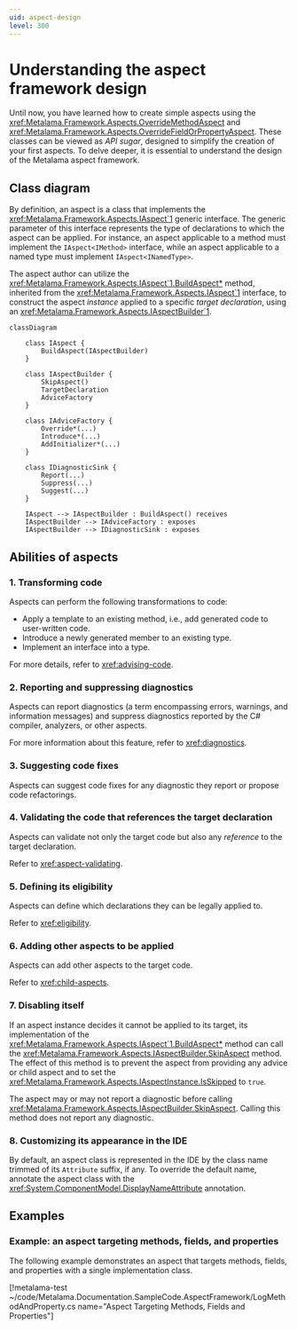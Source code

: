 ```yaml
---
uid: aspect-design
level: 300
---
```


# Understanding the aspect framework design

Until now, you have learned how to create simple aspects using the <xref:Metalama.Framework.Aspects.OverrideMethodAspect> and <xref:Metalama.Framework.Aspects.OverrideFieldOrPropertyAspect>. These classes can be viewed as _API sugar_, designed to simplify the creation of your first aspects. To delve deeper, it is essential to understand the design of the Metalama aspect framework.

## Class diagram

By definition, an aspect is a class that implements the <xref:Metalama.Framework.Aspects.IAspect`1> generic interface. The generic parameter of this interface represents the type of declarations to which the aspect can be applied. For instance, an aspect applicable to a method must implement the `IAspect<IMethod>` interface, while an aspect applicable to a named type must implement `IAspect<INamedType>`.

The aspect author can utilize the <xref:Metalama.Framework.Aspects.IAspect`1.BuildAspect*> method, inherited from the <xref:Metalama.Framework.Aspects.IAspect`1> interface, to construct the aspect _instance_ applied to a specific _target declaration_, using an <xref:Metalama.Framework.Aspects.IAspectBuilder`1>.

```mermaid
classDiagram

    class IAspect {
        BuildAspect(IAspectBuilder)
    }

    class IAspectBuilder {
        SkipAspect()
        TargetDeclaration
        AdviceFactory
    }

    class IAdviceFactory {
        Override*(...)
        Introduce*(...)
        AddInitializer*(...)
    }

    class IDiagnosticSink {
        Report(...)
        Suppress(...)
        Suggest(...)
    }

    IAspect --> IAspectBuilder : BuildAspect() receives
    IAspectBuilder --> IAdviceFactory : exposes
    IAspectBuilder --> IDiagnosticSink : exposes

```

## Abilities of aspects

### 1. Transforming code

Aspects can perform the following transformations to code:

* Apply a template to an existing method, i.e., add generated code to user-written code.
* Introduce a newly generated member to an existing type.
* Implement an interface into a type.

For more details, refer to <xref:advising-code>.

### 2. Reporting and suppressing diagnostics

Aspects can report diagnostics (a term encompassing errors, warnings, and information messages) and suppress diagnostics reported by the C# compiler, analyzers, or other aspects.

For more information about this feature, refer to <xref:diagnostics>.

### 3. Suggesting code fixes

Aspects can suggest code fixes for any diagnostic they report or propose code refactorings.

### 4. Validating the code that references the target declaration

Aspects can validate not only the target code but also any _reference_ to the target declaration.

Refer to <xref:aspect-validating>.

### 5. Defining its eligibility

Aspects can define which declarations they can be legally applied to.

Refer to <xref:eligibility>.

### 6. Adding other aspects to be applied

Aspects can add other aspects to the target code.

Refer to <xref:child-aspects>.

### 7. Disabling itself

If an aspect instance decides it cannot be applied to its target, its implementation of the <xref:Metalama.Framework.Aspects.IAspect`1.BuildAspect*> method can call the <xref:Metalama.Framework.Aspects.IAspectBuilder.SkipAspect> method. The effect of this method is to prevent the aspect from providing any advice or child aspect and to set the <xref:Metalama.Framework.Aspects.IAspectInstance.IsSkipped> to `true`.

The aspect may or may not report a diagnostic before calling <xref:Metalama.Framework.Aspects.IAspectBuilder.SkipAspect>. Calling this method does not report any diagnostic.

### 8. Customizing its appearance in the IDE

By default, an aspect class is represented in the IDE by the class name trimmed of its `Attribute` suffix, if any. To override the default name, annotate the aspect class with the <xref:System.ComponentModel.DisplayNameAttribute> annotation.

## Examples

### Example: an aspect targeting methods, fields, and properties

The following example demonstrates an aspect that targets methods, fields, and properties with a single implementation class.

[!metalama-test ~/code/Metalama.Documentation.SampleCode.AspectFramework/LogMethodAndProperty.cs name="Aspect Targeting Methods, Fields and Properties"]


